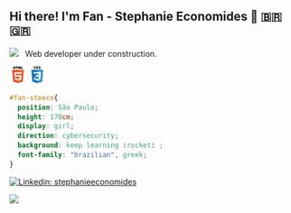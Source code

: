 ## Hi there! I'm Fan - Stephanie Economides 👋 :brazil: :greece:

<img src="https://media.giphy.com/media/WFZvB7VIXBgiz3oDXE/giphy.gif" width="21"> &nbsp; Web developer under construction. 

<code><img height="30" src="https://raw.githubusercontent.com/devicons/devicon/master/icons/html5/html5-original-wordmark.svg"></code>
<code><img height="30" src="https://raw.githubusercontent.com/devicons/devicon/master/icons/css3/css3-original-wordmark.svg"></code>

```css
#fan-steeco{ 
  position: São Paulo; 
  height: 170cm; 
  display: girl; 
  direction: cybersecurity;
  background: keep learning :rocket: ; 
  font-family: "brazilian", greek; 
}
```

[![Linkedin: stephanieeconomides](https://img.shields.io/badge/-stephanieeconomides-blue?style=flat-square&logo=Linkedin&logoColor=white&link=https://www.linkedin.com/in/stephanieeconomides/)](https://www.linkedin.com/in/stephanieeconomides/)

<img src="https://media.giphy.com/media/L8K62iTDkzGX6/giphy.gif" width="150">
